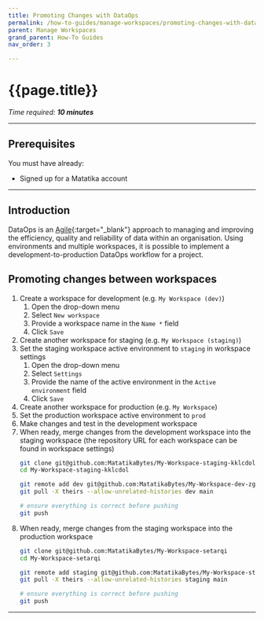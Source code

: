 ```yaml
---
title: Promoting Changes with DataOps
permalink: /how-to-guides/manage-workspaces/promoting-changes-with-dataops
parent: Manage Workspaces
grand_parent: How-To Guides
nav_order: 3

---
```


# {{page.title}}

*Time required: **10 minutes***

---

## Prerequisites
You must have already:

- Signed up for a Matatika account

---

## Introduction
DataOps is an [Agile](https://asana.com/resources/agile-methodology){:target="_blank"} approach to managing and improving the efficiency, quality and reliability of data within an organisation. Using environments and multiple workspaces, it is possible to implement a development-to-production DataOps workflow for a project.

## Promoting changes between workspaces
1. Create a workspace for development (e.g. `My Workspace (dev)`)
    1. Open the drop-down menu
    1. Select `New workspace`
    1. Provide a workspace name in the `Name *` field
    1. Click `Save`
1. Create another workspace for staging (e.g. `My Workspace (staging)`)
1. Set the staging workspace active environment to `staging` in workspace settings
    1. Open the drop-down menu
    1. Select `Settings`
    1. Provide the name of the active environment in the `Active environment` field
    1. Click `Save`
1. Create another workspace for production (e.g. `My Workspace`)
1. Set the production workspace active environment to `prod`
1. Make changes and test in the development workspace
1. When ready, merge changes from the development workspace into the staging workspace (the repository URL for each workspace can be found in workspace settings)
    ```sh
    git clone git@github.com:MatatikaBytes/My-Workspace-staging-kklcdol
    cd My-Workspace-staging-kklcdol

    git remote add dev git@github.com:MatatikaBytes/My-Workspace-dev-zgtzhjd
    git pull -X theirs --allow-unrelated-histories dev main

    # ensure everything is correct before pushing
    git push
    ```
1. When ready, merge changes from the staging workspace into the production workspace
    ```sh
    git clone git@github.com:MatatikaBytes/My-Workspace-setarqi
    cd My-Workspace-setarqi

    git remote add staging git@github.com:MatatikaBytes/My-Workspace-staging-kklcdol
    git pull -X theirs --allow-unrelated-histories staging main

    # ensure everything is correct before pushing
    git push
    ```

---
